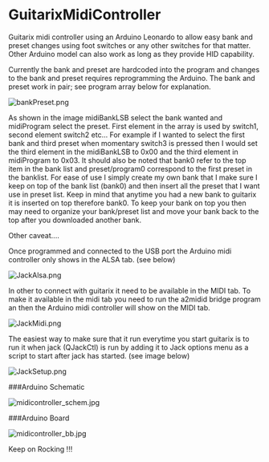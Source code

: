 # GuitarixMidiController
Guitarix midi controller using an Arduino Leonardo to allow easy bank and preset changes using foot switches or any other switches for that matter. Other Arduino model can also work as long as they provide HID capability.

Currently the bank and preset are hardcoded into the program and changes to the bank and preset requires reprogramming the Arduino.  The bank and preset work in pair; see program array below for explanation.

![bankPreset.png]({{site.baseurl}}/Screenshot/bankPreset.png)

As shown in the image midiBankLSB select the bank wanted and midiProgram select the preset.  First element in the array is used by switch1, second element switch2 etc...  For example if I wanted to select the first bank and third preset when momentary switch3 is pressed then I would set the third element in the midiBankLSB to 0x00 and the third element in midiProgram to 0x03.  It should also be noted that bank0 refer to the top item in the bank list and preset/program0 correspond to the first preset in the banklist.  For ease of use I simply create my own bank that I make sure I keep on top of the bank list (bank0) and then insert all the preset that I want use in preset list. Keep in mind that anytime you had a new bank to guitarix it is inserted on top therefore bank0. To keep your bank on top you then may need to organize your bank/preset list and move your bank back to the top after you downloaded another bank.

Other caveat....

Once programmed and connected to the USB port the Arduino midi controller only shows in the ALSA tab. (see below)

![JackAlsa.png](https://github.com/snappy46/GuitarixMidiController/blob/master/Screenshot/JackAlsa.png)

In other to connect with guitarix it need to be available in the MIDI tab.  To make it available in the midi tab you need to run the a2midid bridge program an then the Arduino midi controller will show on the MIDI tab.

![JackMidi.png](https://github.com/snappy46/GuitarixMidiController/blob/master/Screenshot/JackMidi.png)

The easiest way to make sure that it run everytime you start guitarix is to run it when jack (QJackCtl) is run by adding it to Jack options menu as a script to start after jack has started.  (see image below)

![JackSetup.png](https://github.com/snappy46/GuitarixMidiController/blob/master/Screenshot/JackSetup.png)


###Arduino Schematic

![midicontroller_schem.jpg](https://github.com/snappy46/GuitarixMidiController/blob/master/Schematic/midicontroller_schem.jpg)

###Arduino Board

![midicontroller_bb.jpg](https://github.com/snappy46/GuitarixMidiController/blob/master/Schematic/midicontroller_bb.jpg)


Keep on Rocking !!!
